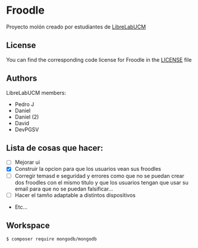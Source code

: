 # Froodle
Proyecto molón creado por estudiantes de [LibreLabUCM](https://librelabucm.org/ "Librelab's Homepage")

## License
You can find the corresponding code license for Froodle in the [LICENSE](LICENSE) file

## Authors
LibreLabUCM members:
- Pedro J
- Daniel
- Daniel (2)
- David
- DevPGSV

## Lista de cosas que hacer:
* [ ] Mejorar ui
* [x] Construir la opcion para que los usuarios vean sus froodles
* [ ] Corregir temasd e seguridad y errores como que no se puedan crear dos froodles con el mismo titulo y que los usuarios tengan que usar su email para que no se puedan falsificar...
* [ ] Hacer el tamño adaptable a distintos dispositivos
* Etc...

## Workspace
```sh
$ composer require mongodb/mongodb
```
